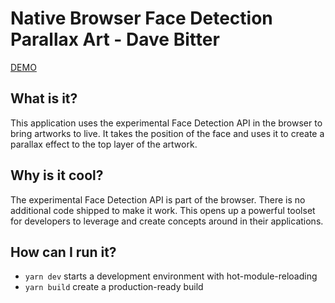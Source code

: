 # Native Browser Face Detection Parallax Art - Dave Bitter

[DEMO](https://face-detection-parallax-art.davebitter.com)

## What is it?

This application uses the experimental Face Detection API in the browser to bring artworks to live. It takes the position of the face and uses it to create a parallax effect to the top layer of the artwork.

## Why is it cool?

The experimental Face Detection API is part of the browser. There is no additional code shipped to make it work. This opens up a powerful toolset for developers to leverage and create concepts around in their applications.

## How can I run it?

- `yarn dev` starts a development environment with hot-module-reloading
- `yarn build` create a production-ready build
